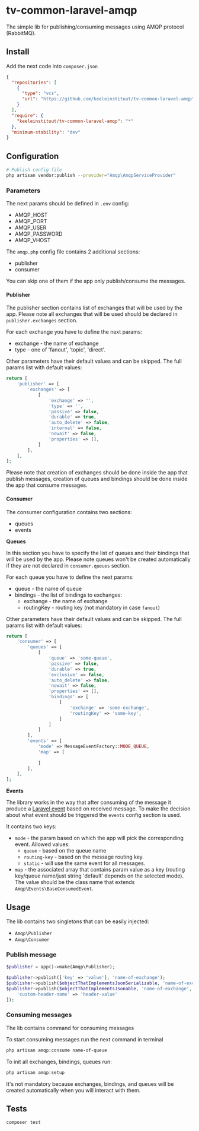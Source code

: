 # tv-common-laravel-amqp

The simple lib for publishing/consuming messages using AMQP protocol (RabbitMQ).

## Install

Add the next code into `composer.json`

```json
{
  "repositories": [
    {
      "type": "vcs",
      "url": "https://github.com/keeleinstituut/tv-common-laravel-amqp"
    }
  ],
  "require": {
    "keeleinstituut/tv-common-laravel-amqp": "*"
  },
  "minimum-stability": "dev"
}
```

## Configuration

```bash
# Publish config file
php artisan vendor:publish --provider="Amqp\AmqpServiceProvider"
```

### Parameters

The next params should be defined in `.env` config:
- AMQP_HOST
- AMQP_PORT
- AMQP_USER
- AMQP_PASSWORD
- AMQP_VHOST

The `amqp.php` config file contains 2 additional sections:
- publisher
- consumer

You can skip one of them if the app only publish/consume the messages.

#### Publisher
The publisher section contains list of exchanges that will be used by the app. Please note all exchanges that will be used should be declared in `publisher.exchanges` section.

For each exchange you have to define the next params:
- exchange - the name of exchange
- type - one of 'fanout', 'topic', 'direct'.

Other parameters have their default values and can be skipped. The full params list with default values:
```php
return [
    'publisher' => [
        'exchanges' => [
            [
                'exchange' => '',
                'type' => '',
                'passive' => false,
                'durable' => true,
                'auto_delete' => false,
                'internal' => false,
                'nowait' => false,
                'properties' => [],
            ]
        ],
    ],
];
```

Please note that creation of exchanges should be done inside the app that publish messages, creation of queues and bindings should be done inside the app that consume messages.

#### Consumer
The consumer configuration contains two sections:
- queues
- events

**Queues**

In this section you have to specify the list of queues and their bindings that will be used by the app. 
Please note queues won't be created automatically if they are not declared in `consumer.queues` section.

For each queue you have to define the next params:
- queue - the name of queue
- bindings - the list of bindings to exchanges:
  - exchange - the name of exchange
  - routingKey - routing key (not mandatory in case `fanout`) 

Other parameters have their default values and can be skipped. The full params list with default values:
```php
return [
    'consumer' => [
        'queues' => [
            [
                'queue' => 'some-queue',
                'passive' => false,
                'durable' => true,
                'exclusive' => false,
                'auto_delete' => false,
                'nowait' => false,
                'properties' => [],
                'bindings' => [
                    [
                        'exchange' => 'some-exchange',
                        'routingKey' => 'some-key',
                    ]
                ]
            ]
        ],
        'events' => [
            'mode' => MessageEventFactory::MODE_QUEUE,
            'map' => [
            
            ]
        ],
    ],
];
```

**Events**

The library works in the way that after consuming of the message it produce a [Laravel event](https://laravel.com/docs/10.x/events) based on received message.
To make the decision about what event should be triggered the `events` config section is used.

It contains two keys:
- `mode` - the param based on which the app will pick the corresponding event. Allowed values:
  - `queue` - based on the queue name
  - `routing-key` - based on the message routing key.
  - `static` - will use the same event for all messages.
- `map` - the associated array that contains param value as a key (routing key/queue name/just string 'default' depends on the selected mode). The value should be the class name that extends `Amqp\Events\BaseConsumedEvent`.


## Usage

The lib contains two singletons that can be easily injected:
- `Amqp\Publisher`
- `Amqp\Consumer`

### Publish message

```php
$publisher = app()->make(Amqp\Publisher);

$publisher->publish(['key' => 'value'], 'name-of-exchange');
$publisher->publish($objectThatImplementsJsonSerializable, 'name-of-exchange', 'name-of-routing-key');
$publisher->publish($objectThatImplementsJsonable, 'name-of-exchange', 'name-of-routing-key', [
    'custom-header-name' => 'header-value'
]);
```

### Consuming messages

The lib contains command for consuming messages

To start consuming messages run the next command in terminal
```bash
php artisan amqp:consume name-of-queue
```

To init all exchanges, bindings, queues run:
```bash
php artisan amqp:setup
```

It's not mandatory because exchanges, bindings, and queues will be created automatically when you will interact with them.


## Tests
```bash
composer test
```